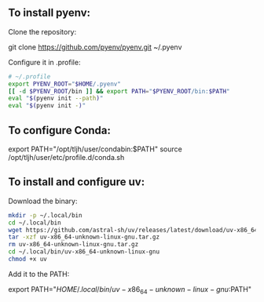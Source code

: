 ## To install pyenv:

Clone the repository:

git clone https://github.com/pyenv/pyenv.git ~/.pyenv

Configure it in .profile:

```bash
# ~/.profile
export PYENV_ROOT="$HOME/.pyenv"
[[ -d $PYENV_ROOT/bin ]] && export PATH="$PYENV_ROOT/bin:$PATH"
eval "$(pyenv init --path)"
eval "$(pyenv init -)"
```

## To configure Conda:

export PATH="/opt/tljh/user/condabin:$PATH"
source /opt/tljh/user/etc/profile.d/conda.sh

## To install and configure uv:

Download the binary:

```bash
mkdir -p ~/.local/bin
cd ~/.local/bin
wget https://github.com/astral-sh/uv/releases/latest/download/uv-x86_64-unknown-linux-gnu.tar.gz
tar -xzf uv-x86_64-unknown-linux-gnu.tar.gz
rm uv-x86_64-unknown-linux-gnu.tar.gz
cd ~/.local/bin/uv-x86_64-unknown-linux-gnu
chmod +x uv
```

Add it to the PATH:

export PATH="$HOME/.local/bin/uv-x86_64-unknown-linux-gnu:$PATH"






